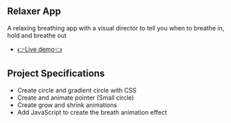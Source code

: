 ## Relaxer App

A relaxing breathing app with a visual director to tell you when to breathe in, hold and breathe out

- [👉Live demo👈](https://gazzaar.github.io/JS-mini-projects/relaxer-app)

## Project Specifications

- Create circle and gradient circle with CSS
- Create and animate pointer (Small circle)
- Create grow and shrink animations
- Add JavaScript to create the breath animation effect
